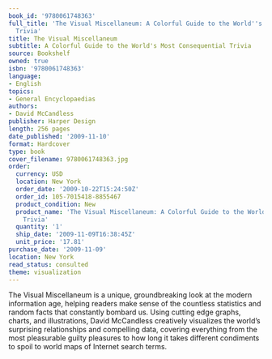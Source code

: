 ```yaml
---
book_id: '9780061748363'
full_title: 'The Visual Miscellaneum: A Colorful Guide to the World''s Most Consequential
  Trivia'
title: The Visual Miscellaneum
subtitle: A Colorful Guide to the World's Most Consequential Trivia
source: Bookshelf
owned: true
isbn: '9780061748363'
language:
- English
topics:
- General Encyclopaedias
authors:
- David McCandless
publisher: Harper Design
length: 256 pages
date_published: '2009-11-10'
format: Hardcover
type: book
cover_filename: 9780061748363.jpg
order:
  currency: USD
  location: New York
  order_date: '2009-10-22T15:24:50Z'
  order_id: 105-7015418-8855467
  product_condition: New
  product_name: 'The Visual Miscellaneum: A Colorful Guide to the World''s Most Consequential
    Trivia'
  quantity: '1'
  ship_date: '2009-11-09T16:38:45Z'
  unit_price: '17.81'
purchase_date: '2009-11-09'
location: New York
read_status: consulted
theme: visualization
---
```

The Visual Miscellaneum is a unique, groundbreaking look at the modern information age, helping readers make sense of the countless statistics and random facts that constantly bombard us. Using cutting edge graphs, charts, and illustrations, David McCandless creatively visualizes the world’s surprising relationships and compelling data, covering everything from the most pleasurable guilty pleasures to how long it takes different condiments to spoil to world maps of Internet search terms.
